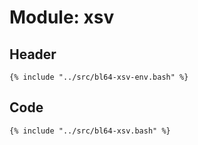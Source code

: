# Module: xsv

## Header

```shell
{% include "../src/bl64-xsv-env.bash" %}
```

## Code

```shell
{% include "../src/bl64-xsv.bash" %}
```
